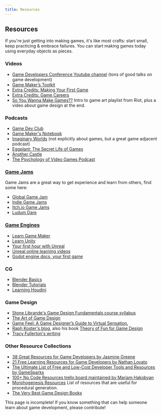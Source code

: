 ```yaml
---
title: Resources
---
```


## Resources
If you're just getting into making games, it's like most crafts: start small, keep practicing & embrace failures. You can start making games today using everyday objects as pieces.

### Videos
- [Game Developers Conference Youtube channel](https://www.youtube.com/channel/UC0JB7TSe49lg56u6qH8y_MQ) (tons of good talks on game development)
- [Game Maker’s Toolkit](https://www.youtube.com/user/McBacon1337/)
- [Extra Credits: Making Your First Game](https://www.youtube.com/playlist?list=PLhyKYa0YJ_5C6QC36h5eApOyXtx98ehGi)
- [Extra Credits: Game Careers](https://www.youtube.com/playlist?list=PLhyKYa0YJ_5DuIIh7p9FOaR6f-WTTzz_A)
- [So You Wanna Make Games??](https://www.youtube.com/playlist?list=PL42m9XiTqPHJdJuVXO6Vf5ta5D07peiVx)  Intro to game art playlist from Riot, plus a video about game design at the end.

### Podcasts
- [Game Dev Club](http://www.devgameclub.com/)
- [Game Maker's Notebook](https://www.interactive.org/Interviews/the_game_makers_notebook.asp)
- [Imaginary Worlds](https://www.imaginaryworldspodcast.org/) (not explicitly about games, but a great game adjacent podcast)
- [Eggplant: The Secret Life of Games](https://podcasts.apple.com/us/podcast/eggplant-the-secret-lives-of-games/id1435365252)
- [Another Castle](https://podcasts.apple.com/podcast/id331058909)
- [The Psychology of Video Games Podcast](https://www.psychologyofgames.com/podcast/)

### [Game Jams](https://en.wikipedia.org/wiki/Game_jam)
Game Jams are a great way to get experience and learn from others, find some here:
- [Global Game Jam](https://globalgamejam.org/)
- [Indie Game Jams](http://www.indiegamejams.com/)
- [Itch.io Game Jams](https://itch.io/jams)
- [Ludum Dare](https://ldjam.com/)

### [Game Engines](https://en.wikipedia.org/wiki/Game_engine)
- [Learn Game Maker](https://www.yoyogames.com/learn)
- [Learn Unity](https://learn.unity.com/)
- [Your first hour with Unreal](https://www.unrealengine.com/en-US/onlinelearning-courses/your-first-hour-with-unreal-engine)
- [Unreal online learning videos](https://www.unrealengine.com/en-US/onlinelearning-courses)
- [Godot engine docs, your first game](https://docs.godotengine.org/en/3.1/getting_started/step_by_step/your_first_game.html)

### CG
- [Blender Basics](https://cgcookie.com/lesson/welcome-to-the-blender-basics)
- [Blender Tutorials](https://cgcookie.com/categories/3d/tutorials)
- [Learning Houdini](https://www.sidefx.com/learn/getting_started/)

### Game Design
- [Stone Librande's Game Design Fundamentals course syllabus](http://stonetronix.com/gamedesign/)
- [The Art of Game Design](https://www.schellgames.com/art-of-game-design/)
- [Game Feel: A Game Designer’s Guide to Virtual Sensation.](http://www.game-feel.com/?page_id=2)
- [Raph Koster's blog](https://www.raphkoster.com/), also his book [Theory of Fun for Game Design](https://www.amazon.com/gp/product/1449363210/ref=as_li_ss_il?ie=UTF8&camp=1789&creative=390957&creativeASIN=1449363210&linkCode=as2&tag=atheoroffunfo-20)
- [Tracy Fullerton's writing](https://www.tracyfullerton.com/writing)

### Other Resource Collections
- [38 Great Resources for Game Developers by Jasmine Greene](https://www.gamasutra.com/blogs/JasmineGreene/20170926/306446/38_Great_Resources_for_Game_Developers.php)
- [21 Free Learning Resources for Game Developers by Nathan Lovato](https://www.gamasutra.com/blogs/NathanLovato/20150814/251219/21_Free_Learning_Resources_for_Game_Developers.php)
- [The Ultimate List of Free and Low-Cost Developer Tools and Resources by GameSparks](https://www.gamesparks.com/the-ultimate-list-of-free-and-low-cost-developer-tools-and-resources/)
- [100+ No Code Resources trello board maintained by Mariam Hakobyan](https://trello.com/b/A4OmiAWb/100-no-code-resources)
- [Morphogenesis Resources](https://awesomeopensource.com/project/jasonwebb/morphogenesis-resources) List of resources that are useful for procedural generation. 
- [The Very Best Game Design Books](https://www.gameindustrycareerguide.com/best-video-game-design-books/)

This page is incomplete! If you know something that can help someone learn about game development, please contribute!
